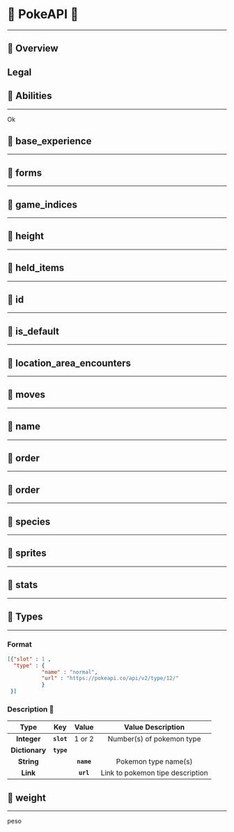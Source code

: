 # :cherries: PokeAPI :cherries:

--- 


## :cherries: Overview 
Legal
---


## :cherries: Abilities 

---
Ok

## :cherries: base_experience 

---




## :cherries: forms 

---



## :cherries: game_indices 

---




## :cherries: height 

---




## :cherries: held_items 

---


## :cherries: id 

---




## :cherries: is_default 

---




## :cherries: location_area_encounters 

---




## :cherries: moves 

---




## :cherries: name 

---



## :cherries: order 

---



## :cherries: order 

---


## :cherries: species 

---


## :cherries: sprites 

---


## :cherries: stats 

---

## :cherries: Types 

---

### Format

```json
[{"slot" : 1 ,
  "type" : { 
           "name" : "normal",
           "url" : "https://pokeapi.co/api/v2/type/12/"
           }
 }]
```

### Description 🛫

| Type   | Key  | Value | Value Description| 
|:---:|:---:|:---:|:---:|
| **Integer**  |  **```slot```** | 1 or 2  | Number(s) of pokemon type|
| **Dictionary**  |  **```type```** | |
| **String**  |   | **```name```**  |Pokemon type name(s)|
| **Link**  |   | **```url```**  | Link to pokemon tipe description|






## :cherries: weight 

---

peso

